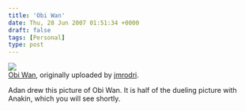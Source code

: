```yaml
---
title: 'Obi Wan'
date: Thu, 28 Jun 2007 01:51:34 +0000
draft: false
tags: [Personal]
type: post
---
```


[![](http://farm2.static.flickr.com/1356/643745370_64c61a04da.jpg)](http://www.flickr.com/photos/jmrodri/643745370/ "photo sharing")  
[Obi Wan](http://www.flickr.com/photos/jmrodri/643745370/), originally uploaded by [jmrodri](http://www.flickr.com/people/jmrodri/).

Adan drew this picture of Obi Wan. It is half of the dueling picture with Anakin, which you will see shortly.